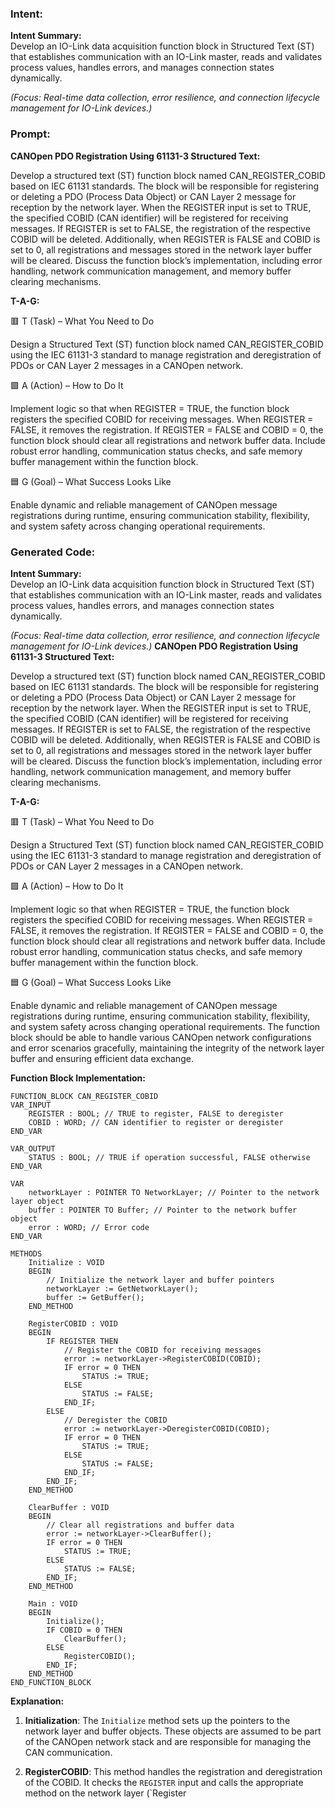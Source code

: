 ### Intent:
**Intent Summary:**  
Develop an IO-Link data acquisition function block in Structured Text (ST) that establishes communication with an IO-Link master, reads and validates process values, handles errors, and manages connection states dynamically.  

*(Focus: Real-time data collection, error resilience, and connection lifecycle management for IO-Link devices.)*

### Prompt:
**CANOpen PDO Registration Using 61131-3 Structured Text:**

Develop a structured text (ST) function block named CAN_REGISTER_COBID based on IEC 61131 standards. The block will be responsible for registering or deleting a PDO (Process Data Object) or CAN Layer 2 message for reception by the network layer. When the REGISTER input is set to TRUE, the specified COBID (CAN identifier) will be registered for receiving messages. If REGISTER is set to FALSE, the registration of the respective COBID will be deleted. Additionally, when REGISTER is FALSE and COBID is set to 0, all registrations and messages stored in the network layer buffer will be cleared. Discuss the function block’s implementation, including error handling, network communication management, and memory buffer clearing mechanisms.

**T-A-G:**

🟥 T (Task) – What You Need to Do

Design a Structured Text (ST) function block named CAN_REGISTER_COBID using the IEC 61131-3 standard to manage registration and deregistration of PDOs or CAN Layer 2 messages in a CANOpen network.

🟩 A (Action) – How to Do It

Implement logic so that when REGISTER = TRUE, the function block registers the specified COBID for receiving messages. When REGISTER = FALSE, it removes the registration. If REGISTER = FALSE and COBID = 0, the function block should clear all registrations and network buffer data. Include robust error handling, communication status checks, and safe memory buffer management within the function block.

🟦 G (Goal) – What Success Looks Like

Enable dynamic and reliable management of CANOpen message registrations during runtime, ensuring communication stability, flexibility, and system safety across changing operational requirements.

### Generated Code:
**Intent Summary:**  
Develop an IO-Link data acquisition function block in Structured Text (ST) that establishes communication with an IO-Link master, reads and validates process values, handles errors, and manages connection states dynamically.  

*(Focus: Real-time data collection, error resilience, and connection lifecycle management for IO-Link devices.)*
**CANOpen PDO Registration Using 61131-3 Structured Text:**

Develop a structured text (ST) function block named CAN_REGISTER_COBID based on IEC 61131 standards. The block will be responsible for registering or deleting a PDO (Process Data Object) or CAN Layer 2 message for reception by the network layer. When the REGISTER input is set to TRUE, the specified COBID (CAN identifier) will be registered for receiving messages. If REGISTER is set to FALSE, the registration of the respective COBID will be deleted. Additionally, when REGISTER is FALSE and COBID is set to 0, all registrations and messages stored in the network layer buffer will be cleared. Discuss the function block’s implementation, including error handling, network communication management, and memory buffer clearing mechanisms.

**T-A-G:**

🟥 T (Task) – What You Need to Do

Design a Structured Text (ST) function block named CAN_REGISTER_COBID using the IEC 61131-3 standard to manage registration and deregistration of PDOs or CAN Layer 2 messages in a CANOpen network.

🟩 A (Action) – How to Do It

Implement logic so that when REGISTER = TRUE, the function block registers the specified COBID for receiving messages. When REGISTER = FALSE, it removes the registration. If REGISTER = FALSE and COBID = 0, the function block should clear all registrations and network buffer data. Include robust error handling, communication status checks, and safe memory buffer management within the function block.

🟦 G (Goal) – What Success Looks Like

Enable dynamic and reliable management of CANOpen message registrations during runtime, ensuring communication stability, flexibility, and system safety across changing operational requirements. The function block should be able to handle various CANOpen network configurations and error scenarios gracefully, maintaining the integrity of the network layer buffer and ensuring efficient data exchange.

**Function Block Implementation:**

```structuredtext
FUNCTION_BLOCK CAN_REGISTER_COBID
VAR_INPUT
    REGISTER : BOOL; // TRUE to register, FALSE to deregister
    COBID : WORD; // CAN identifier to register or deregister
END_VAR

VAR_OUTPUT
    STATUS : BOOL; // TRUE if operation successful, FALSE otherwise
END_VAR

VAR
    networkLayer : POINTER TO NetworkLayer; // Pointer to the network layer object
    buffer : POINTER TO Buffer; // Pointer to the network buffer object
    error : WORD; // Error code
END_VAR

METHODS
    Initialize : VOID
    BEGIN
        // Initialize the network layer and buffer pointers
        networkLayer := GetNetworkLayer();
        buffer := GetBuffer();
    END_METHOD

    RegisterCOBID : VOID
    BEGIN
        IF REGISTER THEN
            // Register the COBID for receiving messages
            error := networkLayer->RegisterCOBID(COBID);
            IF error = 0 THEN
                STATUS := TRUE;
            ELSE
                STATUS := FALSE;
            END_IF;
        ELSE
            // Deregister the COBID
            error := networkLayer->DeregisterCOBID(COBID);
            IF error = 0 THEN
                STATUS := TRUE;
            ELSE
                STATUS := FALSE;
            END_IF;
        END_IF;
    END_METHOD

    ClearBuffer : VOID
    BEGIN
        // Clear all registrations and buffer data
        error := networkLayer->ClearBuffer();
        IF error = 0 THEN
            STATUS := TRUE;
        ELSE
            STATUS := FALSE;
        END_IF;
    END_METHOD

    Main : VOID
    BEGIN
        Initialize();
        IF COBID = 0 THEN
            ClearBuffer();
        ELSE
            RegisterCOBID();
        END_IF;
    END_METHOD
END_FUNCTION_BLOCK
```

**Explanation:**

1. **Initialization**: The `Initialize` method sets up the pointers to the network layer and buffer objects. These objects are assumed to be part of the CANOpen network stack and are responsible for managing the CAN communication.

2. **RegisterCOBID**: This method handles the registration and deregistration of the COBID. It checks the `REGISTER` input and calls the appropriate method on the network layer (`Register
